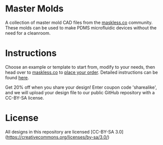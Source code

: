 # Master Molds
A collection of master mold CAD files from the [maskless.co](http://maskless.co) community. These molds can be used to make PDMS microfluidic devices without the need for a cleanroom.

# Instructions
Choose an example or template to start from, modify to your needs, then head over to [maskless.co](http://maskless.co) to [place your order](https://shop.trycelery.com/page/58bde872bcc8c012009c42f1). Detailed instructions can be found [here](https://github.com/masklessco/mastermolds/blob/master/instructions/README.md).

Get 20% off when you share your design! Enter coupon code 'sharealike', and we will upload your design file to our public GitHub repository with a CC-BY-SA license.

# License
All designs in this repository are licensed [CC-BY-SA 3.0] (https://creativecommons.org/licenses/by-sa/3.0/)
